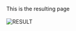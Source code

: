 This is the resulting page
<br>
<br>
![RESULT](https://github.com/user-attachments/assets/04f914b7-ff8b-4567-b598-8ddaf748b967)
